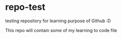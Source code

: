 # repo-test
testing repository for learning purpose of Github :D

This repo will contain some of my learning to code file
